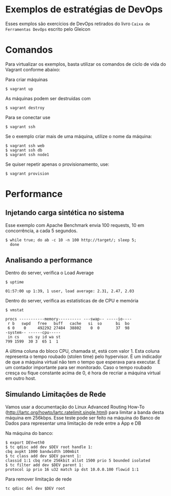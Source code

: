 # Exemplos de estratégias de DevOps

Esses exmplos são exercícios de DevOps retirados do livro `Caixa de Ferramentas DevOps` escrito pelo Gleicon

# Comandos
Para virtualizar os exemplos, basta utilizar os comandos de ciclo de vida do Vagrant conforme abaixo:

Para criar máquinas

```
$ vagrant up
```

As máquinas podem ser destruídas com

```
$ vagrant destroy
```

Para se conectar use

```
$ vagrant ssh
```

Se o exemplo criar mais de uma máquina, utilize o nome da máquina:

```
$ vagrant ssh web
$ vagrant ssh db
$ vagrant ssh node1
```

Se quiser repetir apenas o provisionamento, use:

```
$ vagrant provision
```

# Performance

## Injetando carga sintética no sistema

Esse exemplo com Apache Benchmark envia 100 requests, 10 em concorrência, a cada 5 segundos.

 ```
 $ while true; do ab -c 10 -n 100 http://target/; sleep 5;
   done
 ```

## Analisando a performance

Dentro do server, verifica o Load Average
 ```
 $ uptime

 01:57:00 up 1:39, 1 user, load average: 2.31, 2.47, 2.03
 ```

Dentro do server, verifica as estatísticas de de CPU e memória
 ```
 $ vmstat

 procs -----------memory---------- ---swap-- -----io----
  r b   swpd   free   buff   cache   si  so      bi  bo
  6 0    0     492292 27484  38802    0  0       37  98
-system-- ------cpu-----
  in cs    us sy id wa st
 799 1599  30 3  65 1  1
 ```

A última coluna do bloco CPU, chamada st, está com valor 1.
Esta coluna representa o tempo roubado (stolen time) pelo hypervisor.
É um indicador de que a máquina virtual não tem o tempo que esperava para executar.
É um contador importante para ser monitorado.
Caso o tempo roubado cresça ou fique constante acima de 0, é hora de recriar a
máquina virtual em outro host.

## Simulando Limitações de Rede

Vamos usar a documentação do Linux Advanced Routing
How-To (http://lartc.org/howto/lartc.ratelimit.single.html) para
limitar a banda desta máquina em 256kbps. Esse teste pode ser feito
na máquina do Banco de Dados para representar uma limitação de rede entre
a App e DB

Na máquina do banco:

```
$ export DEV=eth0
$ tc qdisc add dev $DEV root handle 1:
cbq avpkt 1000 bandwidth 100mbit
$ tc class add dev $DEV parent 1:
classid 1:1 cbq rate 256kbit allot 1500 prio 5 bounded isolated
$ tc filter add dev $DEV parent 1:
protocol ip prio 16 u32 match ip dst 10.0.0.100 flowid 1:1
```

Para remover limitação de rede

```
tc qdisc del dev $DEV root
```
